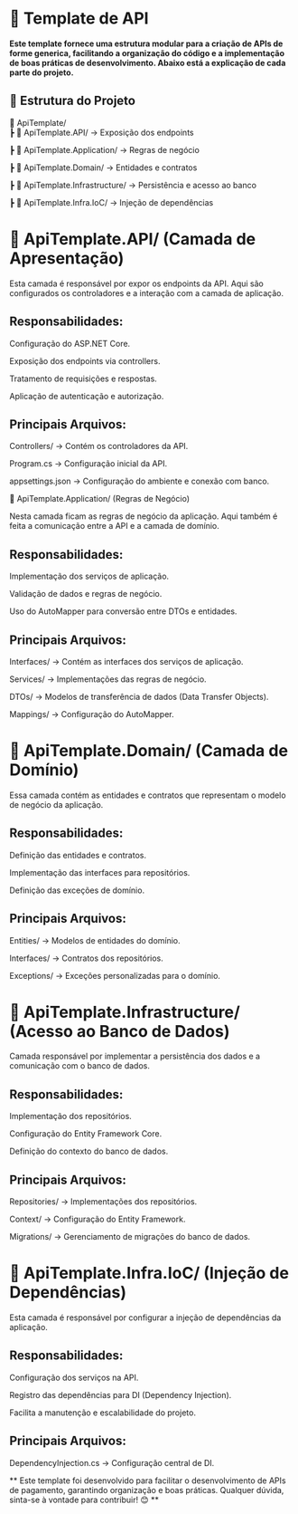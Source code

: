 # 📌 Template de API 

**Este template fornece uma estrutura modular para a criação de APIs de forme generica, facilitando a organização do código e a implementação de boas práticas de desenvolvimento. Abaixo está a explicação de cada parte do projeto.**

## 📂 Estrutura do Projeto

📂 ApiTemplate/  
┣ 📂 ApiTemplate.API/            → Exposição dos endpoints  

┣ 📂 ApiTemplate.Application/    → Regras de negócio  

┣ 📂 ApiTemplate.Domain/        → Entidades e contratos  

┣ 📂 ApiTemplate.Infrastructure/ → Persistência e acesso ao banco  

┣ 📂 ApiTemplate.Infra.IoC/     → Injeção de dependências  


# 📂 ApiTemplate.API/ (Camada de Apresentação)

Esta camada é responsável por expor os endpoints da API. Aqui são configurados os controladores e a interação com a camada de aplicação.

## Responsabilidades:

Configuração do ASP.NET Core.

Exposição dos endpoints via controllers.

Tratamento de requisições e respostas.

Aplicação de autenticação e autorização.

## Principais Arquivos:

Controllers/ → Contém os controladores da API.

Program.cs → Configuração inicial da API.

appsettings.json → Configuração do ambiente e conexão com banco.

📂 ApiTemplate.Application/ (Regras de Negócio)

Nesta camada ficam as regras de negócio da aplicação. Aqui também é feita a comunicação entre a API e a camada de domínio.

## Responsabilidades:

Implementação dos serviços de aplicação.

Validação de dados e regras de negócio.

Uso do AutoMapper para conversão entre DTOs e entidades.

## Principais Arquivos:

Interfaces/ → Contém as interfaces dos serviços de aplicação.

Services/ → Implementações das regras de negócio.

DTOs/ → Modelos de transferência de dados (Data Transfer Objects).

Mappings/ → Configuração do AutoMapper.


# 📂 ApiTemplate.Domain/ (Camada de Domínio)

Essa camada contém as entidades e contratos que representam o modelo de negócio da aplicação.

## Responsabilidades:

Definição das entidades e contratos.

Implementação das interfaces para repositórios.

Definição das exceções de domínio.

## Principais Arquivos:

Entities/ → Modelos de entidades do domínio.

Interfaces/ → Contratos dos repositórios.

Exceptions/ → Exceções personalizadas para o domínio.


# 📂 ApiTemplate.Infrastructure/ (Acesso ao Banco de Dados)

Camada responsável por implementar a persistência dos dados e a comunicação com o banco de dados.

## Responsabilidades:

Implementação dos repositórios.

Configuração do Entity Framework Core.

Definição do contexto do banco de dados.

## Principais Arquivos:

Repositories/ → Implementações dos repositórios.

Context/ → Configuração do Entity Framework.

Migrations/ → Gerenciamento de migrações do banco de dados.


# 📂 ApiTemplate.Infra.IoC/ (Injeção de Dependências)

Esta camada é responsável por configurar a injeção de dependências da aplicação.

## Responsabilidades:

Configuração dos serviços na API.

Registro das dependências para DI (Dependency Injection).

Facilita a manutenção e escalabilidade do projeto.

## Principais Arquivos:

DependencyInjection.cs → Configuração central de DI.

** Este template foi desenvolvido para facilitar o desenvolvimento de APIs de pagamento, garantindo organização e boas práticas. 
Qualquer dúvida, sinta-se à vontade para contribuir! 😊 **